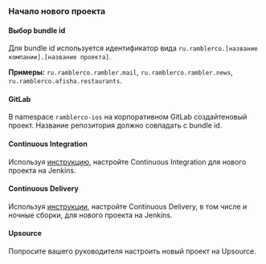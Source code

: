 ### Начало нового проекта

#### Выбор bundle id
Для bundle id используется идентификатор вида `ru.ramblerco.[название компании].[название проекта]`.

**Примеры:** `ru.ramblerco.rambler.mail`, `ru.ramblerco.rambler.news`, `ru.ramblerco.afisha.restaurants`.

#### GitLab
В namespace `ramblerco-ios` на корпоративном GitLab создайтеновый проект. Название репозитория должно совпадать с bundle id.

#### Continuous Integration
Используя [инструкцию](/processes/continuous-integration/jenkins-ci-setup.md), настройте Continuous Integration для нового проекта на Jenkins.

#### Continuous Delivery
Используя [инструкции](/processes/continuous-delivery/continuous-delivery.md#Настройка), настройте Continuous Delivery, в том числе и ночные сборки, для нового проекта на Jenkins.

#### Upsource
Попросите вашего руководителя настроить новый проект на Upsource.